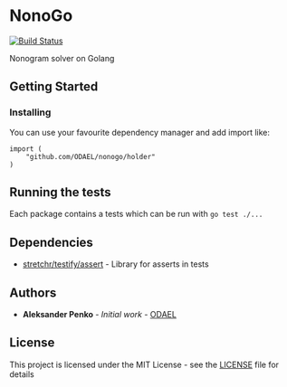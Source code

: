 # NonoGo
[![Build Status](https://travis-ci.org/ODAEL/nonogo.svg?branch=master)](https://travis-ci.org/ODAEL/nonogo)

Nonogram solver on Golang

## Getting Started



### Installing

You can use your favourite dependency manager and add import like:

```gotemplate
import (
    "github.com/ODAEL/nonogo/holder"
)
```

## Running the tests

Each package contains a tests which can be run with `go test ./...`

## Dependencies

* [stretchr/testify/assert](https://github.com/stretchr/testify/assert) - Library for asserts in tests

## Authors

* **Aleksander Penko** - *Initial work* - [ODAEL](https://github.com/ODAEL)

## License

This project is licensed under the MIT License - see the [LICENSE](LICENSE) file for details
